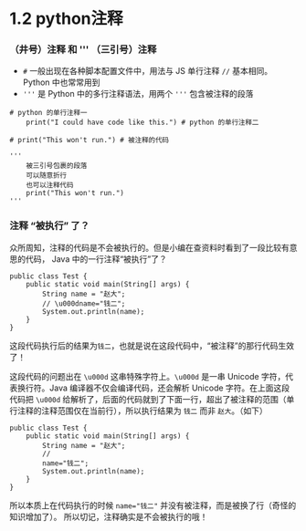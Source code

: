 # 1.2 python注释

### （井号）注释 和 ''' （三引号）注释

- `#` 一般出现在各种脚本配置文件中，用法与 JS 单行注释 `//` 基本相同。Python 中也常常用到
- `'''` 是 Python 中的多行注释语法，用两个 `'''` 包含被注释的段落

```
# python 的单行注释一
    print("I could have code like this.") # python 的单行注释二

# print("This won't run.") # 被注释的代码

'''
    被三引号包裹的段落
    可以随意折行
    也可以注释代码
    print("This won't run.")
'''
```

### 注释 “被执行” 了？

众所周知，注释的代码是不会被执行的。但是小编在查资料时看到了一段比较有意思的代码， Java 中的一行注释“被执行”了？

```
public class Test {
    public static void main(String[] args) {
        String name = "赵大";
        // \u000dname="钱二";
        System.out.println(name);
    }
}
```

这段代码执行后的结果为`钱二`，也就是说在这段代码中，“被注释”的那行代码生效了！

这段代码的问题出在 `\u000d` 这串特殊字符上。`\u000d` 是一串 Unicode 字符，代表换行符。Java 编译器不仅会编译代码，还会解析 Unicode 字符。在上面这段代码把 `\u000d` 给解析了，后面的代码就到了下面一行，超出了被注释的范围（单行注释的注释范围仅在当前行），所以执行结果为 `钱二` 而非 `赵大`。（如下）

```
public class Test {
    public static void main(String[] args) {
        String name = "赵大";
        //
        name="钱二";
        System.out.println(name);
    }
}
```

所以本质上在代码执行的时候 `name="钱二"` 并没有被注释，而是被换了行（奇怪的知识增加了）。 所以切记，注释确实是不会被执行的哦！